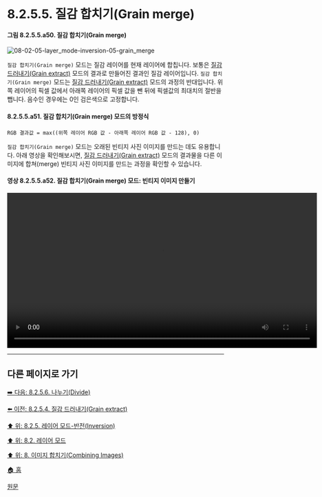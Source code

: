 # 8.2.5.5. 질감 합치기(Grain merge)
#### 그림 8.2.5.5.a50. 질감 합치기(Grain merge)
![08-02-05-layer_mode-inversion-05-grain_merge](https://github.com/wonder13662/gimp/assets/15767104/a25eb580-cb91-40bc-8230-c659500ec32f)

`질감 합치기(Grain merge)` 모드는 질감 레이어를 현재 레이어에 합칩니다. 보통은 [질감 드러내기(Grain extract)](./08-02-05-inversion-layer-modesx-04-grain_extract.md) 모드의 결과로 만들어진 결과인 질감 레이어입니다. `질감 합치기(Grain merge)` 모드는 [질감 드러내기(Grain extract)](./08-02-05-inversion-layer-modesx-04-grain_extract.md) 모드의 과정의 반대입니다. 위쪽 레이어의 픽셀 값에서 아래쪽 레이어의 픽셀 값을 뺀 뒤에 픽셀값의 최대치의 절반을 뺍니다. 음수인 경우에는 0인 검은색으로 고정합니다.

#### 8.2.5.5.a51. 질감 합치기(Grain merge) 모드의 방정식
```
RGB 결과값 = max((위쪽 레이어 RGB 값 - 아래쪽 레이어 RGB 값 - 128), 0)
```

`질감 합치기(Grain merge)` 모드는 오래된 빈티지 사진 이미지를 만드는 데도 유용합니다. 아래 영상을 확인해보시면, [질감 드러내기(Grain extract)](./08-02-05-inversion-layer-modesx-04-grain_extract.md) 모드의 결과물을 다른 이미지에 합쳐(merge) 빈티지 사진 이미지를 만드는 과정을 확인할 수 있습니다.

#### 영상 8.2.5.5.a52. 질감 합치기(Grain merge) 모드: 빈티지 이미지 만들기
<video controls="controls" width="720" src="https://github.com/wonder13662/gimp/assets/15767104/69d83c1d-786a-48f6-8577-a129b6a653d2"></video>

***

## 다른 페이지로 가기

[➡️ 다음: 8.2.5.6. 나누기(Divide)](./08-02-05-inversion-layer-modesx-06-divide.md)

[⬅️ 이전: 8.2.5.4. 질감 드러내기(Grain extract)](./08-02-05-inversion-layer-modesx-04-grain_extract.md)

[⬆️ 위: 8.2.5. 레이어 모드-반전(Inversion)](./08-02-05-inversion-layer-modes.md)

[⬆️ 위: 8.2. 레이어 모드](./08-02-00-layer-modes.md)

[⬆️ 위: 8. 이미지 합치기(Combining Images)](./08-00-combining-images.md)

[🏠 홈](./00-home.md)

[원문](https://docs.gimp.org/2.10/ko/layer-mode-group-inversion.html)